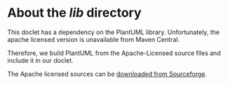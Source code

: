 # About the _lib_ directory

This doclet has a dependency on the PlantUML library.
Unfortunately, the apache licensed version is unavailable from Maven Central.

Therefore, we build PlantUML from the Apache-Licensed source files and include
it in our doclet.

The Apache licensed sources can be [downloaded from Sourceforge][plantuml-asl-location].


  [plantuml-asl-location]: https://sourceforge.net/projects/plantuml/files/

